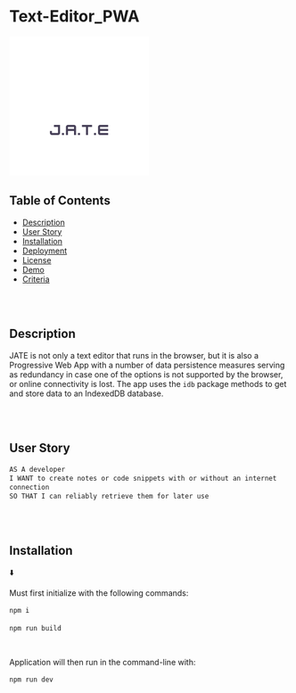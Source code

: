 # Text-Editor_PWA

<img src="Develop/client/src/images/logo.png" width = "250">

## Table of Contents

- [Description](#description)
- [User Story](#user-story)
- [Installation](#installation)
- [Deployment](#deployment)
- [License](#license)
- [Demo](#demo)
- [Criteria](#criteria)

<br />
<br />

## Description

JATE is not only a text editor that runs in the browser, but it is also a Progressive Web App with a number of data persistence measures serving as redundancy in case one of the options is not supported by the browser, or online connectivity is lost. The app uses the `idb` package methods to get and store data to an IndexedDB database.

<br />
<br />

## User Story

```
AS A developer
I WANT to create notes or code snippets with or without an internet connection
SO THAT I can reliably retrieve them for later use
```

<br />
<br />

## Installation

⬇️

Must first initialize with the following commands:

```
npm i

npm run build
```

<br />

Application will then run in the command-line with:

```
npm run dev
```

<br />
<br />
